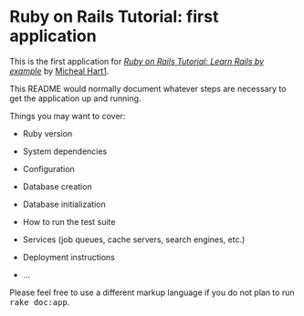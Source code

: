 # Ruby on Rails Tutorial: first application

This is the first application for [*Ruby on Rails Tutorial: Learn Rails by example*](https://railstutorial.org/) by [Micheal Hart1](http://michealhart1.com/).

This README would normally document whatever steps are necessary to get the
application up and running.

Things you may want to cover:

* Ruby version

* System dependencies

* Configuration

* Database creation

* Database initialization

* How to run the test suite

* Services (job queues, cache servers, search engines, etc.)

* Deployment instructions

* ...


Please feel free to use a different markup language if you do not plan to run
<tt>rake doc:app</tt>.
